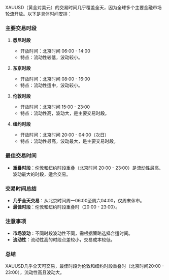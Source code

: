 XAUUSD（黄金对美元）的交易时间几乎覆盖全天，因为全球多个主要金融市场轮流开放。以下是具体时间安排：

### 主要交易时段
1. **悉尼时段**  
   - 开放时间：北京时间 06:00 - 14:00  
   - 特点：流动性较低，波动较小。

2. **东京时段**  
   - 开放时间：北京时间 08:00 - 16:00  
   - 特点：流动性适中，波动较小。

3. **伦敦时段**  
   - 开放时间：北京时间 15:00 - 23:00  
   - 特点：流动性高，波动大，是主要交易时段。

4. **纽约时段**  
   - 开放时间：北京时间 20:00 - 04:00（次日）  
   - 特点：流动性最高，波动最大，是主要交易时段。

### 最佳交易时间
- **重叠时段**：伦敦和纽约时段重叠（北京时间 20:00 - 23:00）是流动性最高、波动最大的时段，适合交易。

### 交易时间总结
- **几乎全天交易**：从北京时间周一06:00至周六04:00，仅周末休市。
- **最佳时段**：伦敦和纽约时段重叠时（20:00 - 23:00）。

### 注意事项
- **市场波动**：不同时段波动性不同，需根据策略选择合适时间。
- **流动性**：流动性高的时段点差较小，交易成本较低。

### 总结
XAUUSD几乎全天可交易，最佳时段为伦敦和纽约时段重叠时（北京时间20:00 - 23:00），流动性高且波动大。